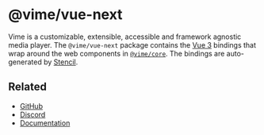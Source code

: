# @vime/vue-next

Vime is a customizable, extensible, accessible and framework agnostic media player. The `@vime/vue-next`
package contains the [Vue 3][vue] bindings that wrap around the web components in
[`@vime/core`][vime-core]. The bindings are auto-generated by [Stencil][stencil].

[vue]: https://v3.vuejs.org
[stencil]: https://stenciljs.com
[vime-core]: https://www.npmjs.com/package/@vime/core

## Related

- [GitHub](https://github.com/vime-js/vime)
- [Discord](https://discord.gg/feZ6cAE)
- [Documentation](https://vimejs.com)
